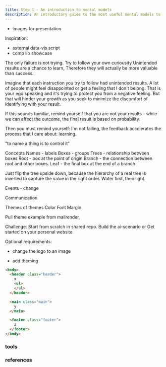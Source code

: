 ```yaml
---
title: Step 1 - An introduction to mental models
description: An introductory guide to the most useful mental models to understand systems.
---
```


- Images for presentation

Inspiration:

- external data-vis script
- comp lib showcase

The only failure is not trying.
Try to follow your own curiousity
Unintended results are a chance to learn,
Therefore they will actually be more valuable than success.

Imagine that each instruction you try to follow had unintended results.
A lot of people might feel disappointed or get a feeling that I don't belong. That is your ego speaking and it's trying to protect you from a negative feeling. But that will hinder your growth as you seek to minimize the discomfort of identifying with your result.

If this sounds familiar, remind yourself that you are not your results - while we can affect the outcome, the final result is based on probability.

Then you must remind yourself:
I'm not failing, the feedback accelerates the process that I care about: learning.

"to name a thing is to control it"

Concepts
Names - labels
Boxes - groups
Trees - relationship between boxes
Root - box at the point of origin
Branch - the connection between root and other boxes.
Leaf - the final box at the end of a branch

Just flip the tree upside down, because the hierarchy of a real tree is inverted to capture the value in the right order.
Water first, then light.

Events - change

Communication

Themes of themes
Color
Font
Margin

Pull theme example from mailrender,

Challenge:
Start from scratch in shared repo.
Build the ai-scenario or
Get started on your personal website

Optional requirements:

- change the logo to an image

- add theming

```html
<body>
  <header class="header">
    x
    <ul>
    </ul>
  </header>

  <main class="main">
    y
  </main>

  <footer class="footer">
    z
  </footer>
</body>
```

### tools

### references
